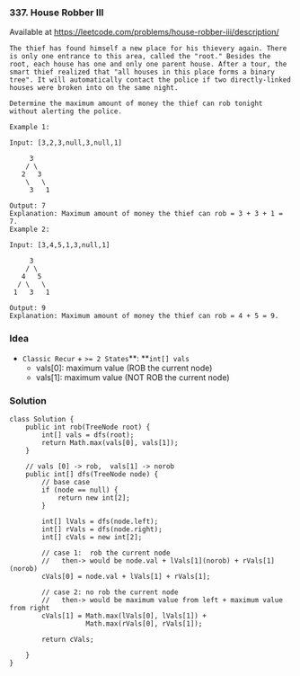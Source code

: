 ### 337. House Robber III
Available at <https://leetcode.com/problems/house-robber-iii/description/>

	The thief has found himself a new place for his thievery again. There is only one entrance to this area, called the "root." Besides the root, each house has one and only one parent house. After a tour, the smart thief realized that "all houses in this place forms a binary tree". It will automatically contact the police if two directly-linked houses were broken into on the same night.
	
	Determine the maximum amount of money the thief can rob tonight without alerting the police.
	
	Example 1:
	
	Input: [3,2,3,null,3,null,1]
	
	     3
	    / \
	   2   3
	    \   \ 
	     3   1
	
	Output: 7 
	Explanation: Maximum amount of money the thief can rob = 3 + 3 + 1 = 7.
	Example 2:
	
	Input: [3,4,5,1,3,null,1]
	
	     3
	    / \
	   4   5
	  / \   \ 
	 1   3   1
	
	Output: 9
	Explanation: Maximum amount of money the thief can rob = 4 + 5 = 9.


### Idea
* `Classic Recur` + `>= 2 States`**: **`int[] vals`  
	* vals[0]: maximum value (ROB the current node)
	* vals[1]: maximum value (NOT ROB the current node)
	
	             
### Solution	             
	class Solution {
	    public int rob(TreeNode root) {
	        int[] vals = dfs(root);
	        return Math.max(vals[0], vals[1]);
	    }
	    
	    // vals [0] -> rob,  vals[1] -> norob
	    public int[] dfs(TreeNode node) {
	        // base case
	        if (node == null) {
	            return new int[2];
	        }
	        
	        int[] lVals = dfs(node.left);
	        int[] rVals = dfs(node.right);
	        int[] cVals = new int[2];
	        
	        // case 1:  rob the current node
	        //   then-> would be node.val + lVals[1](norob) + rVals[1](norob)
	        cVals[0] = node.val + lVals[1] + rVals[1];
	        
	        // case 2: no rob the current node
	        //   then-> would be maximum value from left + maximum value from right
	        cVals[1] = Math.max(lVals[0], lVals[1]) +
	                   Math.max(rVals[0], rVals[1]);
	        
	        return cVals; 
	        
	    }
	}